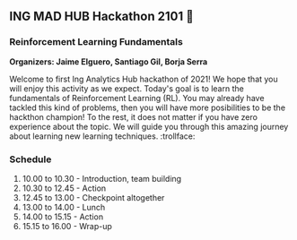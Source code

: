 ## ING MAD HUB Hackathon 2101 :space_invader:

### Reinforcement Learning Fundamentals

**Organizers: Jaime Elguero, Santiago Gil, Borja Serra**

Welcome to first Ing Analytics Hub hackathon of 2021! We hope that you will enjoy this activity as we expect. Today's goal is to learn the fundamentals of Reinforcement Learning (RL). You may already have tackled this kind of problems, then you will have more posibilities to be the hackthon champion! To the rest, it does not matter if you have zero experience about the topic. We will guide you through this amazing journey about learning new learning techniques. :trollface:

### Schedule

1. 10.00 to 10.30 - Introduction, team building
2. 10.30 to 12.45 - Action
3. 12.45 to 13.00 - Checkpoint altogether
3. 13.00 to 14.00 - Lunch
4. 14.00 to 15.15 - Action
5. 15.15 to 16.00 - Wrap-up
